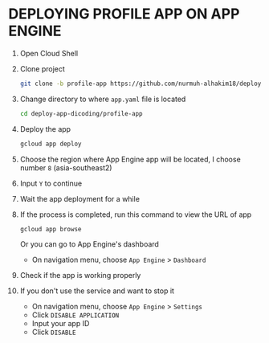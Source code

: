 # DEPLOYING PROFILE APP ON APP ENGINE

1. Open Cloud Shell
2. Clone project

   ```bash
   git clone -b profile-app https://github.com/nurmuh-alhakim18/deploy-app-dicoding.git
   ```

3. Change directory to where `app.yaml` file is located

   ```bash
   cd deploy-app-dicoding/profile-app
   ```

4. Deploy the app

   ```bash
   gcloud app deploy
   ```

5. Choose the region where App Engine app will be located, I choose number `8` (asia-southeast2)
6. Input `Y` to continue
7. Wait the app deployment for a while
8. If the process is completed, run this command to view the URL of app
   
   ```bash
   gcloud app browse
   ```

   Or you can go to App Engine's dashboard
   - On navigation menu, choose `App Engine` > `Dashboard`

9. Check if the app is working properly
10. If you don't use the service and want to stop it
    - On navigation menu, choose `App Engine` > `Settings`
    - Click `DISABLE APPLICATION`
    - Input your app ID
    - Click `DISABLE`